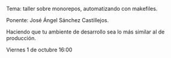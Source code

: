 Tema: taller sobre monorepos, automatizando con makefiles.

Ponente: José Ángel Sánchez Castillejos.

Haciendo que tu ambiente de desarrollo sea lo más similar al de producción. 

Viernes 1 de octubre 16:00
